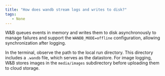 ```yaml
---
title: "How does wandb stream logs and writes to disk?"
tags:
   - None
---
```

W&B queues events in memory and writes them to disk asynchronously to manage failures and support the `WANDB_MODE=offline` configuration, allowing synchronization after logging.

In the terminal, observe the path to the local run directory. This directory includes a `.wandb` file, which serves as the datastore. For image logging, W&B stores images in the `media/images` subdirectory before uploading them to cloud storage.